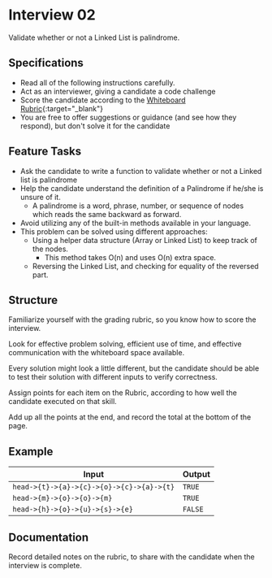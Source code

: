 # Interview 02

Validate whether or not a Linked List is palindrome.

## Specifications

- Read all of the following instructions carefully.
- Act as an interviewer, giving a candidate a code challenge
- Score the candidate according to the [Whiteboard Rubric](https://docs.google.com/spreadsheets/d/1scthkmARfzAFZrSYAp6LA2coOaoWUWbSzMbtIU4jcHw){:target="_blank"}
- You are free to offer suggestions or guidance (and see how they respond),  but don't solve it for the candidate

## Feature Tasks

- Ask the candidate to write a function to validate whether or not a Linked list is palindrome
- Help the candidate understand the definition of a Palindrome if he/she is unsure of it.
  - A palindrome is a word, phrase, number, or sequence of nodes which reads the same backward as forward.
- Avoid utilizing any of the built-in methods available in your language.
- This problem can be solved using different approaches:
  - Using a helper data structure (Array or Linked List) to keep track of the nodes.
    - This method takes O(n) and uses O(n) extra space.
  - Reversing the Linked List, and checking for equality of the reversed part.

## Structure

Familiarize yourself with the grading rubric, so you know how to score the interview.

Look for effective problem solving, efficient use of time, and effective communication with the whiteboard space available.

Every solution might look a little different, but the candidate should be able to test their solution with different inputs to verify correctness.

Assign points for each item on the Rubric, according to how well the candidate executed on that skill.

Add up all the points at the end, and record the total at the bottom of the page.

## Example

| Input | Output |
|-----|----|
| `head->{t}->{a}->{c}->{o}->{c}->{a}->{t}` | `TRUE` |
| `head->{m}->{o}->{o}->{m}` | `TRUE` |
| `head->{h}->{o}->{u}->{s}->{e}` | `FALSE` |

## Documentation

Record detailed notes on the rubric, to share with the candidate when the interview is complete.
